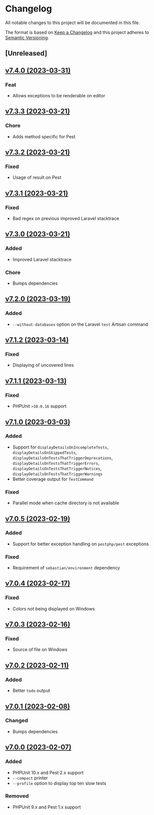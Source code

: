 # Changelog
All notable changes to this project will be documented in this file.

The format is based on [Keep a Changelog](http://keepachangelog.com/)
and this project adheres to [Semantic Versioning](http://semver.org/).

## [Unreleased]

## [v7.4.0 (2023-03-31)](https://github.com/nunomaduro/collision/compare/v7.3.3...v7.4.0)
### Feat
- Allows exceptions to be renderable on editor

## [v7.3.3 (2023-03-21)](https://github.com/nunomaduro/collision/compare/v7.3.2...v7.3.3)
### Chore
- Adds method specific for Pest

## [v7.3.2 (2023-03-21)](https://github.com/nunomaduro/collision/compare/v7.3.1...v7.3.2)
### Fixed
- Usage of result on Pest

## [v7.3.1 (2023-03-21)](https://github.com/nunomaduro/collision/compare/v7.3.0...v7.3.1)
### Fixed
- Bad regex on previous improved Laravel stacktrace

## [v7.3.0 (2023-03-21)](https://github.com/nunomaduro/collision/compare/v7.2.0...v7.3.0)
### Added
- Improved Laravel stacktrace

### Chore
- Bumps dependencies

## [v7.2.0 (2023-03-19)](https://github.com/nunomaduro/collision/compare/v7.1.2...v7.2.0)
### Added
- `--without-databases` option on the Laravel `test` Artisan command

## [v7.1.2 (2023-03-14)](https://github.com/nunomaduro/collision/compare/v7.1.1...v7.1.2)
### Fixed
- Displaying of uncovered lines

## [v7.1.1 (2023-03-13)](https://github.com/nunomaduro/collision/compare/v7.1.0...v7.1.1)
### Fixed
- PHPUnit `>10.0.16` support

## [v7.1.0 (2023-03-03)](https://github.com/nunomaduro/collision/compare/v7.0.5...v7.1.0)
### Added
- Support for `displayDetailsOnIncompleteTests`, `displayDetailsOnSkippedTests`, `displayDetailsOnTestsThatTriggerDeprecations`, `displayDetailsOnTestsThatTriggerErrors`, `displayDetailsOnTestsThatTriggerNotices`, `displayDetailsOnTestsThatTriggerWarnings`
- Better coverage output for `TestCommand`

### Fixed
- Parallel mode when cache directory is not available

## [v7.0.5 (2023-02-19)](https://github.com/nunomaduro/collision/compare/v7.0.4...v7.0.5)
### Added
- Support for better exception handling on `pestphp/pest` exceptions

### Fixed
- Requirement of `sebastian/environment` dependency

## [v7.0.4 (2023-02-17)](https://github.com/nunomaduro/collision/compare/v7.0.3...v7.0.4)
### Fixed
- Colors not being displayed on Windows

## [v7.0.3 (2023-02-16)](https://github.com/nunomaduro/collision/compare/v7.0.2...v7.0.3)
### Fixed
- Source of file on Windows

## [v7.0.2 (2023-02-11)](https://github.com/nunomaduro/collision/compare/v7.0.1...v7.0.2)
### Added
- Better `todo` output

## [v7.0.1 (2023-02-08)](https://github.com/nunomaduro/collision/compare/v7.0.0...v7.0.1)
### Changed
- Bumps dependencies

## [v7.0.0 (2023-02-07)](https://github.com/nunomaduro/collision/compare/v6.4.0...v7.x)
### Added
- PHPUnit 10.x and Pest 2.x support
- `--compact` printer
- `--profile` option to display top ten slow tests

### Removed
- PHPUnit 9.x and Pest 1.x support
